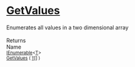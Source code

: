 # [GetValues](./ArrayExtension-100663387.md)

Enumerates all values in a two dimensional array
<br><br>
Returns<img width=542/>Name
<br>
<sub>[IEnumerable](https://docs.microsoft.com/en-us/dotnet/api/System.Collections.Ienumerable)\<[T](./ArrayExtension-100663387.md)></sub><img width=500/><sub>[GetValues](./ArrayExtension-100663387.md) ( [`T`](./ArrayExtension-100663387.md)[] )</sub><br>


